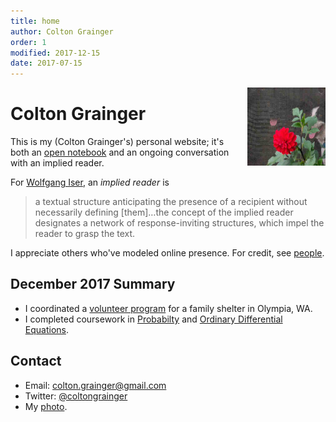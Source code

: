 ```yaml
---
title: home
author: Colton Grainger
order: 1
modified: 2017-12-15 
date: 2017-07-15
---
```


<img src="/images/ccg-dogs.jpg" style="float: right; margin: 0px 0px 23px 23px" height="125" width="125">

# Colton Grainger

This is my (Colton Grainger's) personal website; it's both an [open notebook](http://wcm1.web.rice.edu/open-notebook-history.html) and an ongoing conversation with an implied reader. 

For [Wolfgang Iser](https://en.wikipedia.org/wiki/Wolfgang_Iser), an *implied reader* is 
> a textual structure anticipating the presence of a recipient without necessarily defining [them]…the concept of the implied reader designates a network of response-inviting structures, which impel the reader to grasp the text.

I appreciate others who've modeled online presence. For credit, see [people](/links).

## December 2017 Summary

- I coordinated a [volunteer program](http://coltongrainger.com/fscss-volunteers) for a family shelter in Olympia, WA. 
- I completed coursework in [Probabilty](https://nbviewer.jupyter.org/github/coltongrainger/notebooks/tree/master/probability/) and [Ordinary Differential Equations](https://nbviewer.jupyter.org/github/coltongrainger/notebooks/tree/master/odes/). 

## Contact 

- Email: [colton.grainger@gmail.com](mailto:colton.grainger@gmail.com)
- Twitter: [@coltongrainger](https://twitter.com/coltongrainger)
- My <a href="images/ccg-profile.jpg">photo</a>.
